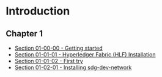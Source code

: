 # Introduction

## Chapter 1
- [Section 01-00-00 - Getting started](./ch01-00-00-getting-started.md)
- [Section 01-01-01 - Hyperledger Fabric (HLF) Installation](./ch01-01-01-installing-fabric.md)
- [Section 01-01-02 - First try](./ch01-01-02-first-try.md)
- [Section 01-02-01 - Installing sdg-dev-network](./ch01-02-01-installing-dev-network.md)
